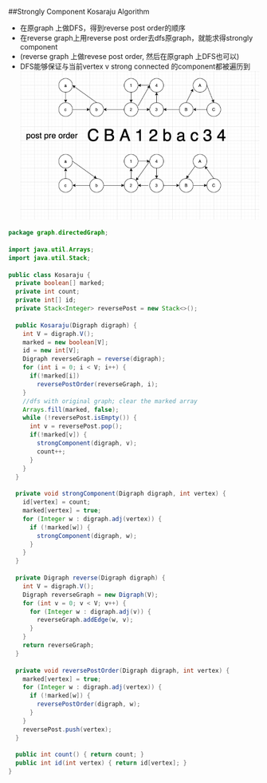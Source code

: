 ##Strongly Component Kosaraju Algorithm
- 在原graph 上做DFS，得到reverse post order的顺序
- 在reverse graph上用reverse post order去dfs原graph，就能求得strongly component
- (reverse graph 上做revese post order, 然后在原graph 上DFS也可以)
- DFS能够保证与当前vertex v strong connected 的component都被遍历到
![](reverse-post-order.png)

```java
package graph.directedGraph;

import java.util.Arrays;
import java.util.Stack;

public class Kosaraju {
  private boolean[] marked;
  private int count;
  private int[] id;
  private Stack<Integer> reversePost = new Stack<>();

  public Kosaraju(Digraph digraph) {
    int V = digraph.V();
    marked = new boolean[V];
    id = new int[V];
    Digraph reverseGraph = reverse(digraph);
    for (int i = 0; i < V; i++) {
      if(!marked[i])
        reversePostOrder(reverseGraph, i);
    }
    //dfs with original graph; clear the marked array
    Arrays.fill(marked, false);
    while (!reversePost.isEmpty()) {
      int v = reversePost.pop();
      if(!marked[v]) {
        strongComponent(digraph, v);
        count++;
      }
    }
  }

  private void strongComponent(Digraph digraph, int vertex) {
    id[vertex] = count;
    marked[vertex] = true;
    for (Integer w : digraph.adj(vertex)) {
      if (!marked[w]) {
        strongComponent(digraph, w);
      }
    }
  }

  private Digraph reverse(Digraph digraph) {
    int V = digraph.V();
    Digraph reverseGraph = new Digraph(V);
    for (int v = 0; v < V; v++) {
      for (Integer w : digraph.adj(v)) {
        reverseGraph.addEdge(w, v);
      }
    }
    return reverseGraph;
  }

  private void reversePostOrder(Digraph digraph, int vertex) {
    marked[vertex] = true;
    for (Integer w : digraph.adj(vertex)) {
      if (!marked[w]) {
        reversePostOrder(digraph, w);
      }
    }
    reversePost.push(vertex);
  }

  public int count() { return count; }
  public int id(int vertex) { return id[vertex]; }
}
```